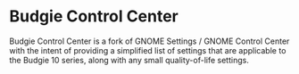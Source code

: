 # Budgie Control Center

Budgie Control Center is a fork of GNOME Settings / GNOME Control Center with the intent of providing a simplified list of settings that are applicable to the Budgie 10 series, along with any small quality-of-life settings.